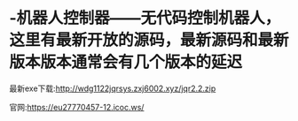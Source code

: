 # -机器人控制器——无代码控制机器人，这里有最新开放的源码，最新源码和最新版本版本通常会有几个版本的延迟
最新exe下载:http://wdg1122jqrsys.zxj6002.xyz/jqr2.2.zip

官网:https://eu27770457-12.icoc.ws/

